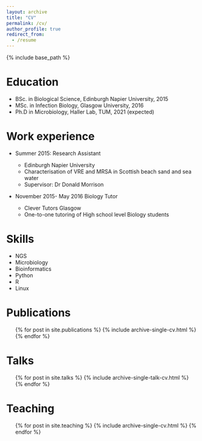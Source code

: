 ```yaml
---
layout: archive
title: "CV"
permalink: /cv/
author_profile: true
redirect_from:
  - /resume
---
```


{% include base_path %}

Education
======
* BSc. in Biological Science, Edinburgh Napier University, 2015
* MSc. in Infection Biology, Glasgow University, 2016
* Ph.D in Microbiology, Haller Lab, TUM, 2021 (expected)

Work experience
======
* Summer 2015: Research Assistant
  * Edinburgh Napier University
  * Characterisation of VRE and MRSA in Scottish beach sand and sea water 
  * Supervisor: Dr Donald Morrison

* November 2015- May 2016 Biology Tutor
  * Clever Tutors Glasgow
  * One-to-one tutoring of High school level Biology students
  
Skills
======
* NGS
* Microbiology
* Bioinformatics
* Python
* R
* Linux

Publications
======
  <ul>{% for post in site.publications %}
    {% include archive-single-cv.html %}
  {% endfor %}</ul>
  
Talks
======
  <ul>{% for post in site.talks %}
    {% include archive-single-talk-cv.html %}
  {% endfor %}</ul>
  
Teaching
======
  <ul>{% for post in site.teaching %}
    {% include archive-single-cv.html %}
  {% endfor %}</ul>
